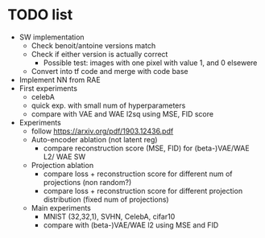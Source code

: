 # TODO list

* SW implementation
  * Check benoit/antoine versions match
  * Check if either version is actually correct
    * Possible test: images with one pixel with value 1, and 0 elsewere
  * Convert into tf code and merge with code base
* Implement NN from RAE
* First experiments
  * celebA
  * quick exp. with small num of hyperparameters
  * compare with VAE and WAE l2sq using MSE, FID score
* Experiments
  * follow https://arxiv.org/pdf/1903.12436.pdf
  * Auto-encoder ablation (not latent reg)
    * compare reconstruction score (MSE, FID) for (beta-)VAE/WAE L2/ WAE SW
  * Projection ablation
    * compare loss + reconstruction score for different num of projections (non random?)
    * compare loss + reconstruction score for different projection distribution (fixed num of projections)
  * Main experiments
    * MNIST (32,32,1), SVHN, CelebA, cifar10
    * compare with (beta-)VAE/WAE l2 using MSE and FID
